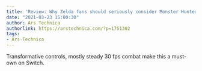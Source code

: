 ```yaml
---
title: 'Review: Why Zelda fans should seriously consider Monster Hunter Rise on Switch'
date: "2021-03-23 15:00:30"
author: Ars Technica
authorlink: https://arstechnica.com/?p=1751302
tags:
- Ars-Technica
---
```

Transformative controls, mostly steady 30 fps combat make this a must-own on Switch.